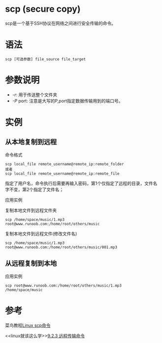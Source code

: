 # scp (secure copy)

scp是一个基于SSH协议在网络之间进行安全传输的命令。

# 语法

```scp [可选参数] file_source file_target```

# 参数说明

* _-r_: 用于传送整个文件夹
* _-P_ port: 注意是大写的P,port指定数据传输用到的端口号。

# 实例
## 从本地复制到远程
命令格式
```
scp local_file remote_username@remote_ip:remote_folder 
或者 
scp local_file remote_username@remote_ip:remote_file 
```
指定了用户名，命令执行后需要再输入密码，第1个仅指定了远程的目录，文件名字不变，第2个指定了文件名；

应用实例

复制本地文件到远程文件夹
```
scp /home/space/music/1.mp3 root@www.runoob.com:/home/root/others/music 
```

复制本地文件到远程文件(修改文件名)
```
scp /home/space/music/1.mp3 root@www.runoob.com:/home/root/others/music/001.mp3 
```

## 从远程复制到本地

应用实例

```
scp root@www.runoob.com:/home/root/others/music/1.mp3 /home/space/music 
```

# 参考
菜鸟教程[Linux scp命令](http://www.runoob.com/linux/linux-comm-scp.html)

<<linux就该这么学>>[9.2.3 远程传输命令](https://www.linuxprobe.com/chapter-09.html#923)